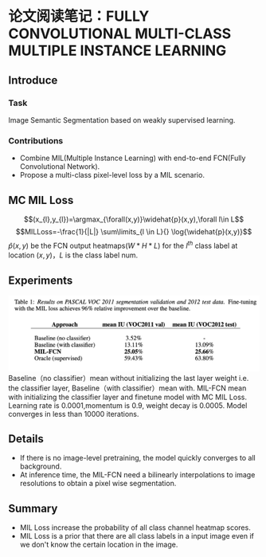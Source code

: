 # 论文阅读笔记：FULLY CONVOLUTIONAL MULTI-CLASS MULTIPLE INSTANCE LEARNING

## Introduce
### Task
Image Semantic Segmentation based on weakly supervised learning.
### Contributions
* Combine MIL(Multiple Instance Learning) with end-to-end FCN(Fully Convolutional Network).
* Propose a multi-class pixel-level loss by a MIL scenario.

## MC MIL Loss
$$(x_{l},y_{l})=\argmax_{\forall(x,y)}\widehat{p}(x,y),\forall l\in L$$
$$MILLoss=-\frac{1}{|L|} \sum\limits_{l \in L}{} \log{\widehat{p}(x,y)}$$
$\widehat{p}(x,y)$ be the FCN output heatmaps($W*H*L$) for the $l^{th}$ class label at location $(x,y)$，$L$ is the class label num.

## Experiments
![experiments](./experiments.png)
Baseline（no classifier）mean without initializing the last layer weight i.e. the classifier layer, Baseline（with classifier）mean with. MIL-FCN mean with initializing the classifier layer and finetune model with MC MIL Loss. Learning rate  is 0.0001,momentum is 0.9, weight decay is 0.0005. Model converges in less than 10000 iterations.

## Details
* If there is no image-level pretraining, the model quickly converges to all background.
* At inference time, the MIL-FCN need a bilinearly interpolations to image resolutions to obtain a pixel wise segmentation.

## Summary
* MIL Loss increase the probability of all class channel heatmap scores.
* MIL Loss is a prior that there are all class labels in a input image even if we don't know the certain location in the image.
